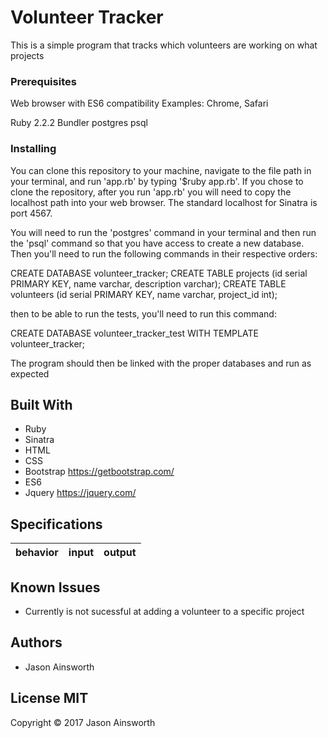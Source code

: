 # Volunteer Tracker

This is a simple program that tracks which volunteers are working on what projects

### Prerequisites

Web browser with ES6 compatibility
Examples: Chrome, Safari

Ruby 2.2.2
Bundler
postgres
psql



### Installing

 You can clone this repository to your machine, navigate to the file path in your terminal, and run 'app.rb' by typing '$ruby app.rb'. If you chose to clone the repository, after you run 'app.rb' you will need to copy the localhost path into your web browser. The standard localhost for Sinatra is port 4567.

 You will need to run the 'postgres' command in your terminal and then run the 'psql' command so that you have access to create a new database. Then you'll need to run the following commands in their respective orders:

 CREATE DATABASE volunteer_tracker;
 CREATE TABLE projects (id serial PRIMARY KEY, name varchar, description varchar);
 CREATE TABLE volunteers (id serial PRIMARY KEY, name varchar, project_id int);

 then to be able to run the tests, you'll need to run this command:

 CREATE DATABASE volunteer_tracker_test WITH TEMPLATE volunteer_tracker;

The program should then be linked with the proper databases and run as expected

## Built With

* Ruby
* Sinatra
* HTML
* CSS
* Bootstrap https://getbootstrap.com/
* ES6
* Jquery https://jquery.com/

## Specifications

| behavior |  input   |  output  |
|----------|:--------:|:--------:|

## Known Issues
* Currently is not sucessful at adding a volunteer to a specific project


## Authors

* Jason Ainsworth

## License MIT

Copyright © 2017 Jason Ainsworth
